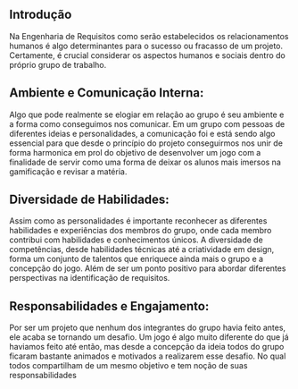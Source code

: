 ## Introdução

Na Engenharia de Requisitos como serão estabelecidos os relacionamentos humanos é algo determinantes para o sucesso ou fracasso de um projeto. Certamente, é crucial considerar os aspectos humanos e sociais dentro do próprio grupo de trabalho.

## Ambiente e Comunicação Interna:

Algo que pode realmente se elogiar em relação ao grupo é seu ambiente e a forma como conseguimos nos comunicar. Em um grupo com pessoas de diferentes ideias e personalidades, a comunicação foi e está sendo algo essencial para que desde o princípio do projeto conseguirmos nos unir de forma harmonica em prol do objetivo de desenvolver um jogo com a finalidade de servir como uma forma de deixar os alunos mais imersos na gamificação e revisar a matéria.

## Diversidade de Habilidades:

Assim como as personalidades é importante reconhecer as diferentes habilidades e experiências dos membros do grupo, onde cada membro contribui com habilidades e conhecimentos únicos. A diversidade de competências, desde habilidades técnicas até a criatividade em design, forma um conjunto de talentos que enriquece ainda mais o grupo e a concepção do jogo. Além de ser um ponto positivo para abordar diferentes perspectivas na identificação de requisitos.


## Responsabilidades e Engajamento:

Por ser um projeto que nenhum dos integrantes do grupo havia feito antes, ele acaba se tornando um desafio. Um jogo é algo muito diferente do que já haviamos feito até então, mas desde a concepção da ideia todos do grupo ficaram bastante animados e motivados a realizarem esse desafio. No qual todos compartilham de um mesmo objetivo e tem noção de suas responsabilidades